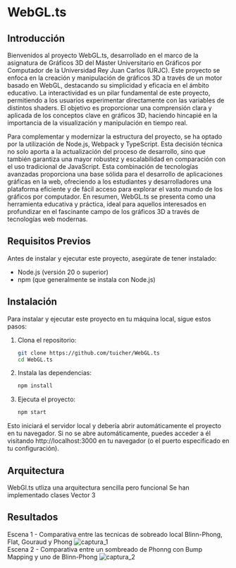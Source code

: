 # WebGL.ts

## Introducción

Bienvenidos al proyecto WebGL.ts, desarrollado en el marco de la asignatura de Gráficos 3D del Máster Universitario en Gráficos por Computador de la Universidad Rey Juan Carlos (URJC). Este proyecto se enfoca en la creación y manipulación de gráficos 3D a través de un motor basado en WebGL, destacando su simplicidad y eficacia en el ámbito educativo. La interactividad es un pilar fundamental de este proyecto, permitiendo a los usuarios experimentar directamente con las variables de distintos shaders. El objetivo es proporcionar una comprensión clara y aplicada de los conceptos clave en gráficos 3D, haciendo hincapié en la importancia de la visualización y manipulación en tiempo real.

Para complementar y modernizar la estructura del proyecto, se ha optado por la utilización de Node.js, Webpack y TypeScript. Esta decisión técnica no solo aporta a la actualización del proceso de desarrollo, sino que también garantiza una mayor robustez y escalabilidad en comparación con el uso tradicional de JavaScript. Esta combinación de tecnologías avanzadas proporciona una base sólida para el desarrollo de aplicaciones gráficas en la web, ofreciendo a los estudiantes y desarrolladores una plataforma eficiente y de fácil acceso para explorar el vasto mundo de los gráficos por computador. En resumen, WebGL.ts se presenta como una herramienta educativa y práctica, ideal para aquellos interesados en profundizar en el fascinante campo de los gráficos 3D a través de tecnologías web modernas.

## Requisitos Previos

Antes de instalar y ejecutar este proyecto, asegúrate de tener instalado:

- Node.js (versión 20 o superior)
- npm (que generalmente se instala con Node.js)

## Instalación

Para instalar y ejecutar este proyecto en tu máquina local, sigue estos pasos:

1. Clona el repositorio:
   ```bash
   git clone https://github.com/tuicher/WebGL.ts
   cd WebGL.ts
   ```
2. Instala las dependencias:
   ```bash
   npm install
   ```
3. Ejecuta el proyecto:
   ```bash
   npm start
   ```
Esto iniciará el servidor local y debería abrir automáticamente el proyecto en tu navegador. Si no se abre automáticamente, puedes acceder a él visitando http://localhost:3000 en tu navegador (o el puerto especificado en tu configuración).

## Arquitectura
WebGl.ts utliza una arquitectura sencilla pero funcional
Se han implementado clases Vector 3

## Resultados
Escena 1 - Comparativa entre las tecnicas de sobreado local Blinn-Phong, Flat, Gouraud y Phong
![captura_1](https://github.com/tuicher/WebGL.ts/assets/26395726/a63b1826-8856-4bd7-a576-b087455c6647)\
Escena 2 - Comparativa entre un sombreado de Phonng con Bump Mapping y uno de Blinn-Phong
![captura_2](https://github.com/tuicher/WebGL.ts/assets/26395726/d70a7ac2-0a88-4f57-8c1f-7ca85b571af7)

